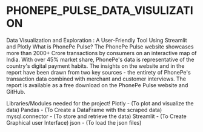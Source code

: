 # PHONEPE_PULSE_DATA_VISULIZATION

Data Visualization and Exploration : A User-Friendly Tool Using Streamlit and Plotly
What is PhonePe Pulse?
The PhonePe Pulse website showcases more than 2000+ Crore transactions by consumers on an interactive map of India. With over 45% market share, PhonePe's data is representative of the country's digital payment habits. The insights on the website and in the report have been drawn from two key sources - the entirety of PhonePe's transaction data combined with merchant and customer interviews. The report is available as a free download on the PhonePe Pulse website and GitHub.


Libraries/Modules needed for the project!
Plotly - (To plot and visualize the data)
Pandas - (To Create a DataFrame with the scraped data)
mysql.connector - (To store and retrieve the data)
Streamlit - (To Create Graphical user Interface)
json - (To load the json files)

